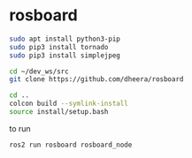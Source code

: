 # rosboard

```bash
sudo apt install python3-pip
sudo pip3 install tornado
sudo pip3 install simplejpeg

cd ~/dev_ws/src
git clone https://github.com/dheera/rosboard

cd ..
colcon build --symlink-install
source install/setup.bash
```

to run

```bash
ros2 run rosboard rosboard_node
```